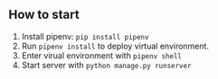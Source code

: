 ## How to start
1. Install pipenv: `pip install pipenv`
2. Run `pipenv install` to deploy virtual environment.
3. Enter virual environment with `pipenv shell`
4. Start server with `python manage.py runserver`

